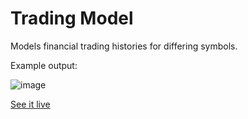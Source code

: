 # Trading Model

Models financial trading histories for differing symbols.

Example output:

![image](https://user-images.githubusercontent.com/3019049/60474820-20d60580-9c29-11e9-8a55-69cc93dfe977.png)

[See it live](https://bgoetz.github.io/trading-model/output.html)
